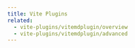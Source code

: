```yaml
---
title: Vite Plugins
related:
  - vite-plugins/vitemdplugin/overview
  - vite-plugins/vitemdplugin/advanced
---
```

